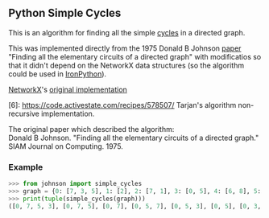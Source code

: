 ## Python Simple Cycles

This is an algorithm for finding all the simple [cycles][4] in a directed graph.

This was implemented directly from the 1975 Donald B Johnson [paper][5] "Finding all the elementary circuits of a directed graph" with modificatios so that it didn't depend on the NetworkX data structures (so the algorithm could be used in [IronPython][3]).

[NetworkX][1]'s [original implementation][2]

[1]: https://networkx.github.io/
[2]: https://github.com/networkx/networkx/blob/master/networkx/algorithms/cycles.py#L110
[3]: http://ironpython.net/
[4]: https://en.wikipedia.org/wiki/Cycle_(graph_theory)
[5]: https://doi.org/10.1137/0204007 
[6]: https://code.activestate.com/recipes/578507/ Tarjan's algorithm non-recursive implementation.

The original paper which described the algorithm:  
Donald B Johnson. "Finding all the elementary circuits of a directed graph." SIAM Journal on Computing. 1975.






### Example

```python
>>> from johnson import simple_cycles
>>> graph = {0: [7, 3, 5], 1: [2], 2: [7, 1], 3: [0, 5], 4: [6, 8], 5: [0, 3, 7], 6: [4, 8], 7: [0, 2, 5, 8], 8: [4, 6, 7]}
>>> print(tuple(simple_cycles(graph)))
([0, 7, 5, 3], [0, 7, 5], [0, 7], [0, 5, 7], [0, 5, 3], [0, 5], [0, 3, 5, 7], [0, 3, 5], [0, 3], [1, 2], [2, 7], [3, 5], [8, 7], [8, 6, 4], [8, 6], [8, 4, 6], [8, 4], [5, 7], [4, 6])
```
